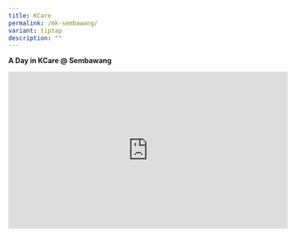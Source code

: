 ```yaml
---
title: KCare
permalink: /mk-sembawang/
variant: tiptap
description: ""
---
```

<p><strong>A Day in KCare @ Sembawang</strong>
</p>
<div class="iframe-wrapper">
<iframe height="315" width="560" allowfullscreen="true" frameborder="0" src="https://www.youtube.com/embed/K4dFs-jK_YM?si=voHZm3tH6XL-QgQy"></iframe>
</div>
<p></p>